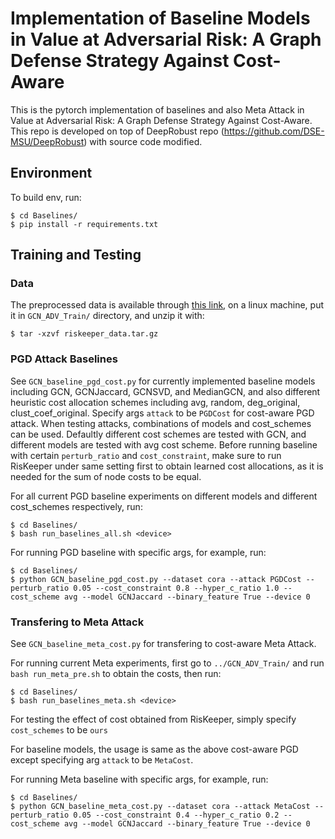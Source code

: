 # Implementation of Baseline Models in Value at Adversarial Risk: A Graph Defense Strategy Against Cost-Aware 
This is the pytorch implementation of baselines and also Meta Attack in Value at Adversarial Risk: A Graph Defense Strategy Against Cost-Aware. This repo is developed on top of DeepRobust repo (https://github.com/DSE-MSU/DeepRobust) with source code modified.
## Environment
To build env, run:
```
$ cd Baselines/
$ pip install -r requirements.txt
```

## Training and Testing
### Data
The preprocessed data is available through [this link](https://drive.google.com/file/d/1lQtfUuvtO3zglQtwlL_gWcMtqNO5cUVp/view?usp=sharing), on a linux machine, put it in `GCN_ADV_Train/` directory, and unzip it with:
```
$ tar -xzvf riskeeper_data.tar.gz
```

### PGD Attack Baselines
See `GCN_baseline_pgd_cost.py` for currently implemented baseline models including GCN, GCNJaccard, GCNSVD, and MedianGCN, and also different heuristic cost allocation schemes  including avg, random, deg_original, clust_coef_original. Specify args `attack` to be `PGDCost` for cost-aware PGD attack. When testing attacks, combinations of models and cost_schemes can be used. Defaultly different cost schemes are tested with GCN, and different models are tested with avg cost scheme. Before running baseline with certain `perturb_ratio` and `cost_constraint`, make sure to run RisKeeper under same setting first to obtain learned cost allocations, as it is needed for the sum of node costs to be equal.

For all current PGD baseline experiments on different models and different cost_schemes respectively, run:
```
$ cd Baselines/
$ bash run_baselines_all.sh <device>
```

For running PGD baseline with specific args, for example, run:
```
$ cd Baselines/
$ python GCN_baseline_pgd_cost.py --dataset cora --attack PGDCost --perturb_ratio 0.05 --cost_constraint 0.8 --hyper_c_ratio 1.0 --cost_scheme avg --model GCNJaccard --binary_feature True --device 0
```

### Transfering to Meta Attack
See `GCN_baseline_meta_cost.py` for transfering to cost-aware Meta Attack.

For running current Meta experiments, first go to `../GCN_ADV_Train/` and run `bash run_meta_pre.sh` to obtain the costs, then run:
```
$ cd Baselines/
$ bash run_baselines_meta.sh <device>
```

For testing the effect of cost obtained from RisKeeper, simply specify `cost_schemes` to be `ours`

For baseline models, the usage is same as the above cost-aware PGD except specifying arg `attack` to be `MetaCost`.

For running Meta baseline with specific args, for example, run:
```
$ cd Baselines/
$ python GCN_baseline_meta_cost.py --dataset cora --attack MetaCost --perturb_ratio 0.05 --cost_constraint 0.4 --hyper_c_ratio 0.2 --cost_scheme avg --model GCNJaccard --binary_feature True --device 0
```